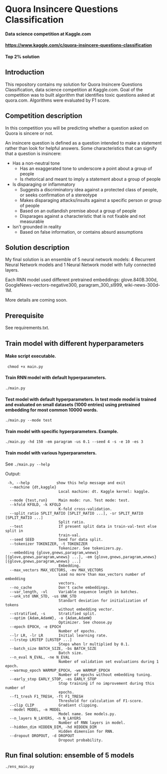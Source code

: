 # Quora Insincere Questions Classification
#### Data science competition at Kaggle.com
#### https://www.kaggle.com/c/quora-insincere-questions-classification
#### Top 2% solution
## Introduction
This repository contains my solution for Quora Insincere Questions Classification, data science competition at Kaggle.com.
Goal of the competition was to built algorithm that identifies toxic questions asked at quora.com. 
Algorithms were evaluated by F1 score.

## Competition description
In this competition you will be predicting whether a question asked on Quora is sincere or not.

An insincere question is defined as a question intended to make a statement rather than look for helpful answers. Some characteristics that can signify that a question is insincere:

* Has a non-neutral tone
    * Has an exaggerated tone to underscore a point about a group of people
    * Is rhetorical and meant to imply a statement about a group of people
* Is disparaging or inflammatory
    * Suggests a discriminatory idea against a protected class of people, or seeks confirmation of a stereotype
    * Makes disparaging attacks/insults against a specific person or group of people
    * Based on an outlandish premise about a group of people
    * Disparages against a characteristic that is not fixable and not measurable
* Isn't grounded in reality
    * Based on false information, or contains absurd assumptions

## Solution description
My final solution is an ensemble of 5 neural network models: 4 Recurrent Neural Network models and
1 Neural Network model with fully connected layers.

Each RNN model used different pretrained embeddings: glove.840B.300d, GoogleNews-vectors-negative300,
paragram_300_sl999, wiki-news-300d-1M.

More details are coming soon.

## Prerequisite
See requirements.txt.

## Train model with different hyperparameters
#### Make script executable.

``` chmod +x main.py```

#### Train RNN model with default hyperparameters.

```./main.py```

#### Test model with default hyperparameters. In test mode model is trained and evaluated on small datasets (1000 entries) using pretrained embedding for most common 10000 words.

```./main.py --mode test```

#### Train model with specific hyperparameters. Example.

```./main.py -hd 150 -em paragram -us 0.1 --seed 4 -s -e 10 -es 3```

#### Train model with various hyperparameters. 

See ```./main.py --help```

Output:

```
 -h, --help            show this help message and exit
  --machine {dt,kaggle}
                        Local machine: dt. Kaggle kernel: kaggle.
                        
  --mode {test,run}     Main mode: run. Test mode: test.
  --kfold KFOLD, -k KFOLD
                        K-fold cross-validation.
  --split_ratio SPLIT_RATIO [SPLIT_RATIO ...], -sr SPLIT_RATIO [SPLIT_RATIO ...]
                        Split ratio.
  --test                If present split data in train-val-test else split in
                        train-val.
  --seed SEED           Seed for data split.
  --tokenizer TOKENIZER, -t TOKENIZER
                        Tokenizer. See tokenizers.py.
  --embedding {glove,gnews,paragram,wnews} [{glove,gnews,paragram,wnews} ...], -em {glove,gnews,paragram,wnews} [{glove,gnews,paragram,wnews} ...]
                        Embedding.
  --max_vectors MAX_VECTORS, -mv MAX_VECTORS
                        Load no more than max_vectors number of embedding
                        vectors.
  --no_cache            Don't cache embeddings.
  --var_length, -vl     Variable sequence length in batches.
  --unk_std UNK_STD, -us UNK_STD
                        Standart deviation for initialization of tokens
                        without embedding vector.
  --stratified, -s      Stratified split.
  --optim {Adam,AdamW}, -o {Adam,AdamW}
                        Optimizer. See choose.py
  --epoch EPOCH, -e EPOCH
                        Number of epochs.
  --lr LR, -lr LR       Initial learning rate.
  --lrstep LRSTEP [LRSTEP ...]
                        Steps when lr multiplied by 0.1.
  --batch_size BATCH_SIZE, -bs BATCH_SIZE
                        Batch size.
  --n_eval N_EVAL, -ne N_EVAL
                        Number of validation set evaluations during 1 epoch.
  --warmup_epoch WARMUP_EPOCH, -we WARMUP_EPOCH
                        Number of epochs without embedding tuning.
  --early_stop EARLY_STOP, -es EARLY_STOP
                        Stop training if no improvement during this number of
                        epochs.
  --f1_tresh F1_TRESH, -ft F1_TRESH
                        Threshold for calculation of F1-score.
  --clip CLIP           Gradient clipping.
  --model MODEL, -m MODEL
                        Model name. See models.py.
  --n_layers N_LAYERS, -n N_LAYERS
                        Number of RNN layers in model.
  --hidden_dim HIDDEN_DIM, -hd HIDDEN_DIM
                        Hidden dimension for RNN.
  --dropout DROPOUT, -d DROPOUT
                        Dropout probability.
```

## Run final solution: ensemble of 5 models
```./ens_main.py```


